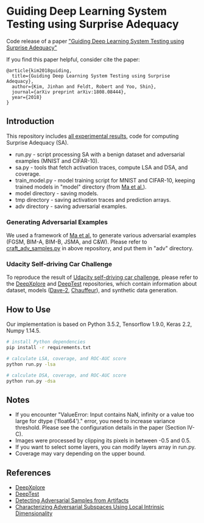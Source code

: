 # Guiding Deep Learning System Testing using Surprise Adequacy

Code release of a paper ["Guiding Deep Learning System Testing using Surprise Adequacy"](https://arxiv.org/abs/1808.08444)

If you find this paper helpful, consider cite the paper:

```
@article{kim2018guiding,
  title={Guiding Deep Learning System Testing using Surprise Adequacy},
  author={Kim, Jinhan and Feldt, Robert and Yoo, Shin},
  journal={arXiv preprint arXiv:1808.08444},
  year={2018}
}
```

## Introduction

This repository includes [all experimental results](goo.gl/Dq63fq), code for computing Surprise Adequacy (SA).

- run.py - script processing SA with a benign dataset and adversarial examples (MNIST and CIFAR-10).
- sa.py - tools that fetch activation traces, compute LSA and DSA, and coverage.
- train_model.py - model training script for MNIST and CIFAR-10, keeping trained models in "model" directory (from [Ma et al.](https://github.com/xingjunm/lid_adversarial_subspace_detection)).
- model directory - saving models.
- tmp directory - saving activation traces and prediction arrays.
- adv directory - saving adversarial examples.

### Generating Adversarial Examples

We used a framework of [Ma et al.](https://github.com/xingjunm/lid_adversarial_subspace_detection) to generate various adversarial examples (FGSM, BIM-A, BIM-B, JSMA, and C&W). Please refer to [craft_adv_samples.py](https://github.com/xingjunm/lid_adversarial_subspace_detection/blob/master/craft_adv_examples.py) in above repository, and put them in "adv" directory.

### Udacity Self-driving Car Challenge

To reproduce the result of [Udacity self-driving car challenge](https://github.com/udacity/self-driving-car/tree/master/challenges/challenge-2), please refer to the [DeepXplore](https://github.com/peikexin9/deepxplore) and [DeepTest](https://github.com/ARiSE-Lab/deepTest) repositories, which contain information about dataset, models ([Dave-2](https://github.com/peikexin9/deepxplore/tree/master/Driving), [Chauffeur](https://github.com/udacity/self-driving-car/tree/master/steering-models/community-models/chauffeur)), and synthetic data generation.

## How to Use

Our implementation is based on Python 3.5.2, Tensorflow 1.9.0, Keras 2.2, Numpy 1.14.5.

```bash
# install Python dependencies
pip install -r requirements.txt

# calculate LSA, coverage, and ROC-AUC score
python run.py -lsa

# calculate DSA, coverage, and ROC-AUC score
python run.py -dsa
```

## Notes

- If you encounter "ValueError: Input contains NaN, infinity or a value too large for dtype
  ('float64')." error, you need to increase variance threshold. Please see the configuration details in the paper (Section IV-C).
- Images were processed by clipping its pixels in between -0.5 and 0.5.
- If you want to select some layers, you can modify layers array in run.py.
- Coverage may vary depending on the upper bound.

## References

- [DeepXplore](https://github.com/peikexin9/deepxplore)
- [DeepTest](https://github.com/ARiSE-Lab/deepTest)
- [Detecting Adversarial Samples from Artifacts](https://github.com/rfeinman/detecting-adversarial-samples)
- [Characterizing Adversarial Subspaces Using Local Intrinsic Dimensionality](https://github.com/xingjunm/lid_adversarial_subspace_detection)
